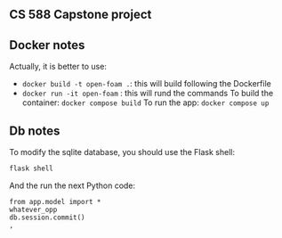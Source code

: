 ## CS 588 Capstone project

## Docker notes
Actually, it is better to use:
* ```docker build -t open-foam .```: this will build following the Dockerfile
* ```docker run -it open-foam``` : this will rund the commands
To build the container: ```docker compose build```
To run the app: ```docker compose up```

## Db notes
To modify the sqlite database, you should use the Flask shell:
```bash
flask shell
```
And the run the next Python code:
```python3
from app.model import *
whatever_opp
db.session.commit()
,
```
